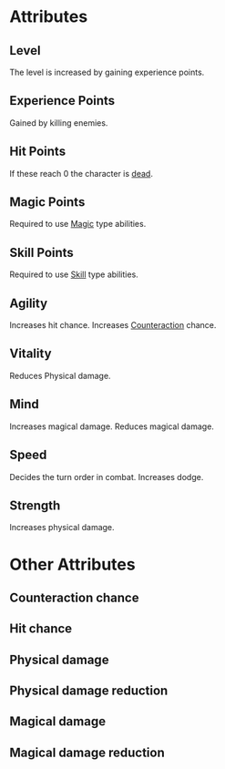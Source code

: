 # Attributes

## Level

The level is increased by gaining experience points.

## Experience Points

Gained by killing enemies.

## Hit Points

If these reach 0 the character is [dead](battle_system.md#death).

## Magic Points

Required to use [Magic](magic.md) type abilities.

## Skill Points

Required to use [Skill](skills.md) type abilities.

## Agility

Increases hit chance.
Increases [Counteraction](battle_system.md#counteraction) chance.

## Vitality

Reduces Physical damage.

## Mind

Increases magical damage.
Reduces magical damage.

## Speed

Decides the turn order in combat.
Increases dodge.

## Strength

Increases physical damage.



# Other Attributes


## Counteraction chance
## Hit chance
## Physical damage
## Physical damage reduction
## Magical damage
## Magical damage reduction
